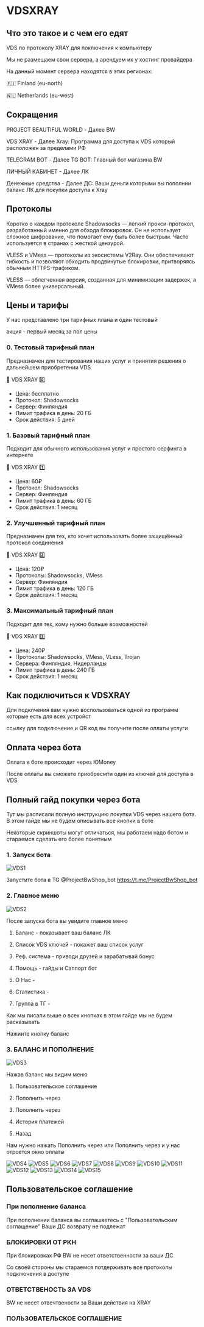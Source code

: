 # VDSXRAY
## Что это такое и с чем его едят

VDS по протоколу XRAY для поключения к компьютеру

Мы не размещаем свои сервера, а арендуем их у
хостинг провайдера 

На данный момент сервера находятся в этих регионах:

🇫🇮 Finland (eu-north)

🇳🇱 Netherlands (eu-west)



## Сокращения

PROJECT BEAUTIFUL WORLD - Далее BW

VDS XRAY - Далее Xray: Программа для доступа 
к VDS который расположен за пределами РФ

TELEGRAM BOT - Далее TG BOT: Главный бот магазина BW

ЛИЧНЫЙ КАБИНЕТ - Далее ЛК

Денежные средства - Далее ДС: Ваши деньги которыми
вы пополнии баланс ЛК для покупки доступа к Xray

## Протоколы

Коротко о каждом протоколе
Shadowsocks — легкий прокси-протокол, разработанный именно для обхода блокировок. 
Он не использует сложное шифрование, что помогает ему быть более быстрым. 
Часто используется в странах с жесткой цензурой.

VLESS и VMess — протоколы из экосистемы V2Ray. Они обеспечивают гибкость и позволяют обходить 
продвинутые блокировки, притворяясь обычным HTTPS-трафиком.

VLESS — облегченная версия, созданная для минимизации задержек, а VMess более универсальный.

## Цены и тарифы
У нас представлено три тарифных плана и один тестовый

акция - первый месяц за пол цены

### 0. Тестовый тарифный план
Предназначен для тестирования наших услуг и принятия решения о дальнейшем приобретении VDS

🛜 VDS XRAY 0️⃣

- Цена: бесплатно
- Протокол: Shadowsocks
- Сервер: Финляндия
- Лимит трафика в день: 20 ГБ
- Срок действия: 5 дней

### 1. Базовый тарифный план
Подходит для обычного использования услуг и простого серфинга в интернете

🛜 VDS XRAY 1️⃣

- Цена: 60₽
- Протокол: Shadowsocks
- Сервер: Финляндия
- Лимит трафика в день: 60 ГБ
- Срок действия: 1 месяц

### 2. Улучшенный тарифный план
Предназначен для тех, кто хочет использовать более защищённый протокол соединения

🛜 VDS XRAY 2️⃣

- Цена: 120₽
- Протоколы: Shadowsocks, VMess
- Сервер: Финляндия
- Лимит трафика в день: 120 ГБ
- Срок действия: 1 месяц

### 3. Максимальный тарифный план
Подходит для тех, кому нужно больше возможностей

🛜 VDS XRAY 3️⃣

- Цена: 240₽
- Протоколы: Shadowsocks, VMess, VLess, Trojan
- Сервера: Финляндия, Нидерланды
- Лимит трафика в день: 240 ГБ
- Срок действия: 1 месяц

## Как подключиться к VDSXRAY

Для подклчения вам нужно воспользоваться одной из
программ которые есть для всех устройст

ссылку для подключение и QR код вы получите после 
оплаты услуги

## Оплата через бота

Оплата в боте происходит через ЮMoney

После оплаты вы сможете приобресмти  один из ключей для доступа в VDS

## Полный гайд покупки через бота

Тут мы расписали полную инструкцию покупки VDS через нашего бота.
В этом гайде мы не будем описывать все кнопки в боте

Некоторые скриншоты могут отличаться, мы работаем надо ботом и стараемся сделать его более понятным

### 1. Запуск бота

![VDS1](https://wiki.projectbw.ru/images/vdsxray/1.jpg)

Запустите бота в TG @ProjectBwShop_bot
https://t.me/ProjectBwShop_bot

### 2. Главное меню

![VDS2](https://wiki.projectbw.ru/images/vdsxray/2.jpg)

После запуска бота вы увидите главное меню

1. Баланс - показывает ваш баланс ЛК

1. Список VDS ключей - покажет ваш список услуг

1. Реф. система - приводи друзей и зарабатывай бонус 

1. Помощь - гайды и Саппорт бот

1. О Нас - 

1. Статистика -

1. Группа в ТГ -

Как мы писали выше о всех кнопках в этом гайде мы не будем расказывать

Нажиите кнопку баланс

### 3. БАЛАНС И ПОПОЛНЕНИЕ

![VDS3](https://wiki.projectbw.ru/images/vdsxray/3.jpg)

Нажав баланс мы видим меню

1. Пользовательское соглашение

1. Пополнить через

1. Пополнить через

1. История платежей

1. Назад

Нам нужно нажать Пополнить через или Пополнить через и у нас отроется окно оплаты


![VDS4](https://wiki.projectbw.ru/images/vdsxray/4.jpg)
![VDS5](https://wiki.projectbw.ru/images/vdsxray/5.jpg)
![VDS6](https://wiki.projectbw.ru/images/vdsxray/6.jpg)
![VDS7](https://wiki.projectbw.ru/images/vdsxray/7.jpg)
![VDS8](https://wiki.projectbw.ru/images/vdsxray/8.jpg)
![VDS9](https://wiki.projectbw.ru/images/vdsxray/9.jpg)
![VDS10](https://wiki.projectbw.ru/images/vdsxray/10.jpg)
![VDS11](https://wiki.projectbw.ru/images/vdsxray/11.jpg)
![VDS12](https://wiki.projectbw.ru/images/vdsxray/12.jpg)
![VDS13](https://wiki.projectbw.ru/images/vdsxray/13.jpg)
![VDS14](https://wiki.projectbw.ru/images/vdsxray/14.jpg)
![VDS15](https://wiki.projectbw.ru/images/vdsxray/15.jpg)

## Пользовательское соглашение 

### При пополнение баланса 

При пополнении баланса вы соглашаетесь с "Пользовательским соглащение"
Ваши ДС возврату не подлежат

### БЛОКИРОВКИ ОТ РКН

При блокировках РФ BW не несет ответственности
за ваши ДС

Со своей стороны мы стараемся потдерживать все 
протоколы подключения в доступе

### ОТВЕТСТВЕНОСТЬ ЗА VDS

BW не несет отвечтвености за Ваши действия на XRAY


### ПОЛЬЗОВАТЕЛЬСКОЕ СОГЛАШЕНИЕ
